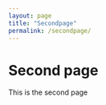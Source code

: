 ```yaml
---
layout: page
title: "Secondpage"
permalink: /secondpage/
---
```


# Second page

This is the second page
